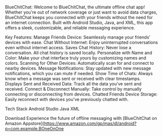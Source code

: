 BlueChitChat:
Welcome to BlueChitChat, the ultimate offline chat app! Whether you're out of network coverage or just want to avoid data charges, BlueChitChat keeps you connected with your friends without the need for an internet connection. Built with Android Studio, Java, and XML, this app offers a sleek, customizable, and reliable messaging experience.

Key Features:
Manage Friends Device: Seamlessly manage your friends' devices with ease.
Chat Without Internet: Enjoy uninterrupted conversations even without internet access.
Saves Chat History: Never lose a conversation. All chat history is saved locally.
Personalize with Name and Color: Make your chat interface truly yours by customizing names and colors.
Scanning for Other Devices: Automatically scan for and connect to nearby devices.
Message Notifications: Stay updated with new message notifications, which you can mute if needed.
Show Time of Chats: Always know when a message was sent or received with clear timestamps.
Displays Sent and Received Data: Track all the data you’ve sent and received.
Connect & Disconnect Manually: Take control by manually connecting or disconnecting from devices.
Chatted Friends Device Storage: Easily reconnect with devices you've previously chatted with.

Tech Stack
Android Studio
Java
XML


Download
Experience the future of offline messaging with [BlueChitChat on Amazon Appstore](https://www.amazon.com/gp/mas/dl/android?p=com.example.BOneOnOne
